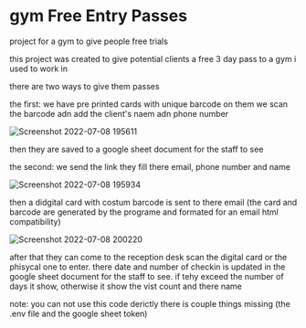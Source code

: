 # gym Free Entry Passes
project for a gym to give people free trials


this project was created to give potential clients a free 3 day pass to a gym i used to work in

there are two ways to give them passes

the first: we have pre printed cards with unique barcode on them 
we scan the barcode adn add the client's naem adn phone number

![Screenshot 2022-07-08 195611](https://user-images.githubusercontent.com/8129122/178036993-73bfd026-7504-4ff5-81e3-fd146786398f.png)
              
then they are saved to a google sheet document for the staff to see
              
              
the second: we send the link they fill there email, phone number and name

![Screenshot 2022-07-08 195934](https://user-images.githubusercontent.com/8129122/178037794-dd16adec-af48-4acf-b486-6c8020dd3a40.png)
               
then a didgital card with costum barcode is sent to there email (the card and barcode are generated by the programe and formated for an email html compatibility)

![Screenshot 2022-07-08 200220](https://user-images.githubusercontent.com/8129122/178037827-402ebdfc-dc86-4eee-9f51-db85034a005c.png)
               
               
after that they can come to the reception desk scan the digital card or the phisycal one to enter.
there date and number of checkin is updated in the google sheet  document for the staff to see.
if tehy exceed the number of days it show, otherwise it show the vist count and there name



note: you can not use this code derictly there is couple things missing (the .env file and the google sheet token)
